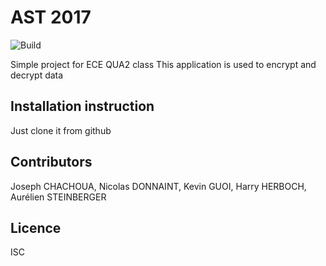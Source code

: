 # AST 2017

![Build](https://travis-ci.org/bt57100/QUA2-Encryption.svg?branch=master)

Simple project for ECE QUA2 class
This application is used to encrypt and decrypt data

## Installation instruction

Just clone it from github

## Contributors

Joseph CHACHOUA, Nicolas DONNAINT, Kevin GUOI, Harry HERBOCH, Aurélien STEINBERGER

## Licence

ISC
